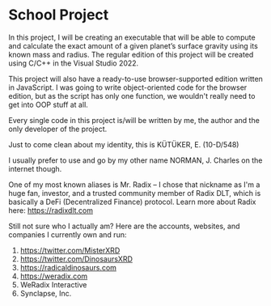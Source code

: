 # **School Project**

In this project, I will be creating an executable that will be able to compute and calculate the exact amount of a given planet’s surface gravity using its known mass and radius. The regular edition of this project will be created using C/C++ in the Visual Studio 2022.

This project will also have a ready-to-use browser-supported edition written in JavaScript. I was going to write object-oriented code for the browser edition, but as the script has only one function, we wouldn't really need to get into OOP stuff at all.

Every single code in this project is/will be written by me, the author and the only developer of the project.

Just to come clean about my identity, this is KÜTÜKER, E. (10-D/548)

I usually prefer to use and go by my other name NORMAN, J. Charles on the internet though.

One of my most known aliases is Mr. Radix – I chose that nickname as I'm a huge fan, investor, and a trusted community member of Radix DLT, which is basically a DeFi (Decentralized Finance) protocol. Learn more about Radix here: https://radixdlt.com

Still not sure who I actually am? Here are the accounts, websites, and companies I currently own and run:
1) https://twitter.com/MisterXRD
2) https://twitter.com/DinosaursXRD
3) https://radicaldinosaurs.com
4) https://weradix.com
6) WeRadix Interactive
7) Synclapse, Inc.
